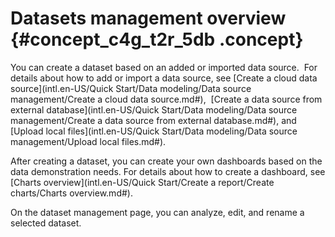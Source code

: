 # Datasets management overview {#concept_c4g_t2r_5db .concept}

You can create a dataset based on an added or imported data source.  For details about how to add or import a data source, see [Create a cloud data source](intl.en-US/Quick Start/Data modeling/Data source management/Create a cloud data source.md#),  [Create a data source from external database](intl.en-US/Quick Start/Data modeling/Data source management/Create a data source from external database.md#), and [Upload local files](intl.en-US/Quick Start/Data modeling/Data source management/Upload local files.md#).

After creating a dataset, you can create your own dashboards based on the data demonstration needs. For details about how to create a dashboard, see [Charts overview](intl.en-US/Quick Start/Create a report/Create charts/Charts overview.md#).

On the dataset management page, you can analyze, edit, and rename a selected dataset.

